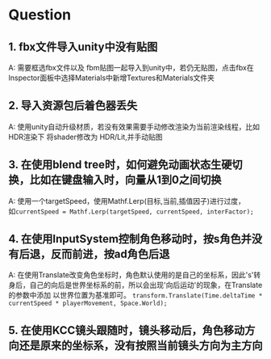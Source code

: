 # Question

## 1. fbx文件导入unity中没有贴图
A: 需要框选fbx文件以及 fbm贴图一起导入到unity中，若仍无贴图，点击fbx在Inspector面板中选择Materials中新增Textures和Materials文件夹

## 2. 导入资源包后着色器丢失
A: 使用unity自动升级材质，若没有效果需要手动修改渲染为当前渲染线程，比如HDR渲染下 将shader修改为 HDR/Lit,并手动贴图

## 3. 在使用blend tree时，如何避免动画状态生硬切换，比如在键盘输入时，向量从1到0之间切换
A: 使用一个targetSpeed，使用Mathf.Lerp(目标,当前,插值因子)进行过度，  
如`currentSpeed = Mathf.Lerp(targetSpeed, currentSpeed, interFactor);`

## 4. 在使用InputSystem控制角色移动时，按s角色并没有后退，反而前进，按ad角色后退
A: 在使用Translate改变角色坐标时，角色默认使用的是自己的坐标系，因此's'转身后，自己的向后是世界坐标系的前，所以会出现'向后运动'的现象，在Translate的参数中添加 以世界位置为基准即可。
`transform.Translate(Time.deltaTime * currentSpeed * playerMovement, Space.World);`

## 5. 在使用KCC镜头跟随时，镜头移动后，角色移动方向还是原来的坐标系，没有按照当前镜头方向为主方向